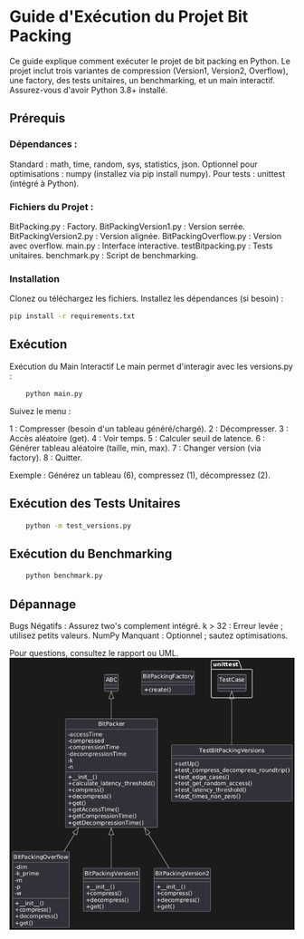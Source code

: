 # Guide d'Exécution du Projet Bit Packing
Ce guide explique comment exécuter le projet de bit packing en Python. Le projet inclut trois variantes de compression (Version1, Version2, Overflow), une factory, des tests unitaires, un benchmarking, et un main interactif. Assurez-vous d'avoir Python 3.8+ installé.
## Prérequis

### Dépendances :

Standard : math, time, random, sys, statistics, json.
Optionnel pour optimisations : numpy (installez via pip install numpy).
Pour tests : unittest (intégré à Python).


### Fichiers du Projet :

BitPacking.py : Factory.
BitPackingVersion1.py : Version serrée.
BitPackingVersion2.py : Version alignée.
BitPackingOverflow.py : Version avec overflow.
main.py : Interface interactive.
testBitpacking.py : Tests unitaires.
benchmark.py : Script de benchmarking.

### Installation

Clonez ou téléchargez les fichiers.
Installez les dépendances (si besoin) :
```bash
pip install -r requirements.txt
```
## Exécution
Exécution du Main Interactif
Le main permet d'interagir avec les versions.py :
```bash
    python main.py
``` 
Suivez le menu :

1 : Compresser (besoin d'un tableau généré/chargé).
2 : Décompresser.
3 : Accès aléatoire (get).
4 : Voir temps.
5 : Calculer seuil de latence.
6 : Générer tableau aléatoire (taille, min, max).
7 : Changer version (via factory).
8 : Quitter.

Exemple : Générez un tableau (6), compressez (1), décompressez (2).
## Exécution des Tests Unitaires
```bash
    python -m test_versions.py
```
## Exécution du Benchmarking

```bash
    python benchmark.py
```

## Dépannage

Bugs Négatifs : Assurez two's complement intégré.
k > 32 : Erreur levée ; utilisez petits valeurs.
NumPy Manquant : Optionnel ; sautez optimisations.

Pour questions, consultez le rapport ou UML.
![alt text](uml.png)